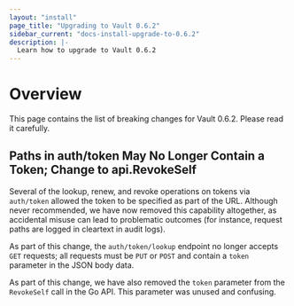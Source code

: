 ```yaml
---
layout: "install"
page_title: "Upgrading to Vault 0.6.2"
sidebar_current: "docs-install-upgrade-to-0.6.2"
description: |-
  Learn how to upgrade to Vault 0.6.2
---
```


# Overview

This page contains the list of breaking changes for Vault 0.6.2. Please read it
carefully.

## Paths in auth/token May No Longer Contain a Token; Change to api.RevokeSelf

Several of the lookup, renew, and revoke operations on tokens via `auth/token`
allowed the token to be specified as part of the URL. Although never
recommended, we have now removed this capability altogether, as accidental
misuse can lead to problematic outcomes (for instance, request paths are logged
in cleartext in audit logs).

As part of this change, the `auth/token/lookup` endpoint no longer accepts
`GET` requests; all requests must be `PUT` or `POST` and contain a `token`
parameter in the JSON body data.

As part of this change, we have also removed the `token` parameter from the
`RevokeSelf` call in the Go API. This parameter was unused and confusing.
